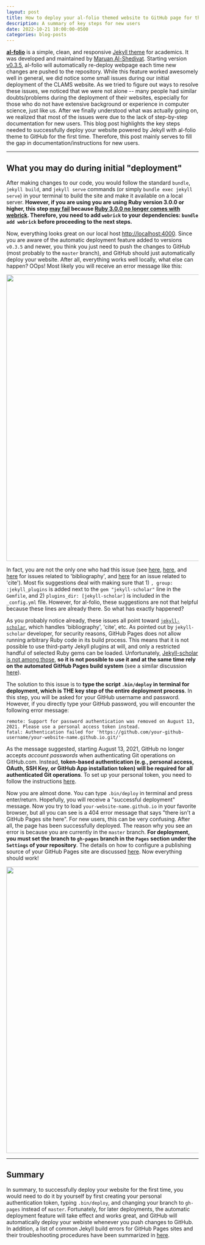 ```yaml
---
layout: post
title: How to deploy your al-folio themed website to GitHub page for the first time?
description: A summary of key steps for new users
date: 2022-10-21 10:00:00-0500
categories: blog-posts
---
```


[**al-folio**](https://github.com/alshedivat/al-folio) is a simple, clean, and responsive [Jekyll theme](https://jekyllrb.com) for academics. It was developed and maintained by [Maruan Al-Shedivat](https://maruan.alshedivat.com). Starting version [v0.3.5](https://github.com/alshedivat/al-folio/releases/tag/v0.3.5), al-folio will automatically re-deploy webpage each time new changes are pushed to the repository. While this feature worked awesomely well in general, we did notice some small issues during our initial deployment of the CLAMS website. As we tried to figure out ways to resolve these issues, we noticed that we were not alone -- many people had similar doubts/problems during the deployment of their websites, especially for those who do not have extensive background or experience in computer science, just like us. After we finally understood what was actually going on, we realized that most of the issues were due to the lack of step-by-step documentation for new users. This blog post highlights the key steps needed to successfully deploy your website powered by Jekyll with al-folio theme to GitHub for the first time. Therefore, this post mainly serves to fill the gap in documentation/instructions for new users.


***
## What you may do during initial "deployment"
After making changes to our code, you would follow the standard `bundle`, `jekyll build`, and `jekyll serve` commands (or simply `bundle exec jekyll serve`) in your terminal to build the site and make it available on a local server. **However, if you are using you are using Ruby version 3.0.0 or higher, this step [may fail](https://github.com/github/pages-gem/issues/752) because [Ruby 3.0.0 no longer comes with webrick](https://github.com/jekyll/jekyll/issues/8523). Therefore, you need to add `webrick` to your dependencies: `bundle add webrick` before proceeding to the next steps.**

Now, everything looks great on our local host [http://localhost:4000](http://localhost:4000). Since you are aware of the automatic deployment feature added to versions `v0.3.5` and newer, you think you just need to push the changes to GitHub (most probably to the `master` branch), and GitHub should just automatically deploy your website. After all, everything works well locally, what else can happen? OOps! Most likely you will receive an error message like this:

<p align="center"><img src="{{ '/assets/img/blogpost/2022-10-21-blog1.png' | relative_url }}" width=750></p>

In fact, you are not the only one who had this issue (see [here](https://github.com/alshedivat/al-folio/issues/529), [here](https://github.com/inukshuk/jekyll-scholar/issues/194), and [here](https://github.com/alshedivat/al-folio/issues/69) for issues related to 'bibliography', and [here](https://github.com/inukshuk/jekyll-scholar/issues/162) for an issue related to 'cite'). Most fix suggestions deal with making sure that 1) `, group: :jekyll_plugins` is added next to the `gem "jekyll-scholar"` line in the `Gemfile`, and 2) `plugins_dir: [jekyll-scholar]` is included in the `_config.yml` file. However, for al-folio, these suggestions are not that helpful because these lines are already there. So what has exactly happened?

As you probably notice already, these issues all point toward [`jekyll-scholar`](https://github.com/inukshuk/jekyll-scholar), which handles 'bibliography', 'cite', etc. As pointed out by `jekyll-scholar` developer, for security reasons, GitHub Pages does not allow running arbitrary Ruby code in its build process. This means that it is not possible to use third-party Jekyll plugins at will, and only a restricted handful of selected Ruby gems can be loaded. Unfortunately, [Jekyll-scholar is not among those](https://github.com/inukshuk/jekyll-scholar), **so it is not possible to use it and at the same time rely on the automated GitHub Pages build system** (see a similar discussion [here](https://github.com/inukshuk/jekyll-scholar/issues/163)).

The solution to this issue is to **type the script `.bin/deploy` in terminal for deployment, which is THE key step of the entire deployment process**. In this step, you will be asked for your GitHub username and password. However, if you directly type your GitHub password, you will encounter the following error message:

```
remote: Support for password authentication was removed on August 13, 2021. Please use a personal access token instead.
fatal: Authentication failed for 'https://github.com/your-github-username/your-website-name.github.io.git/'
```
As the message suggested, starting August 13, 2021, GitHub no longer accepts *account passwords* when authenticating Git operations on GitHub.com. Instead, **token-based authentication (e.g., personal access, OAuth, SSH Key, or GitHub App installation token) will be required for all authenticated Git operations**. To set up your personal token, you need to follow the instructions [here](https://docs.github.com/en/authentication/keeping-your-account-and-data-secure/creating-a-personal-access-token).

Now you are almost done. You can type `.bin/deploy` in terminal and press enter/return. Hopefully, you will receive a "successful deployment" message. Now you try to load `your-website-name.github.io` in your favorite browser, but all you can see is a 404 error message that says "there isn't a GitHub Pages site here". For new users, this can be very confusing. After all, the page has been successfully deployed. The reason why you see an error is because you are currently in the `master` branch. **For deployment, you must set the branch to `gh-pages` branch in the `Pages` section under the `Settings` of your repository**. The details on how to configure a publishing source of your GitHub Pages site are discussed [here](https://docs.github.com/en/pages/getting-started-with-github-pages/configuring-a-publishing-source-for-your-github-pages-site). Now everything should work!

<p align="center"><img src="{{ '/assets/img/blogpost/2022-10-21-blog2.png' | relative_url }}" width=750></p>

***

## Summary
In summary, to successfully deploy your website for the first time, you would need to do it by yourself by first creating your personal authentication token, typing `.bin/deploy`, and changing your branch to `gh-pages` instead of `master`. Fortunately, for later deployments, the automatic deployment feature will take effect and works great, and GitHub will automatically deploy your webiste whenever you push changes to GitHub. In addition, a list of common Jekyll build errors for GitHub Pages sites and their troubleshooting procedures have been summarized in [here](https://docs.github.com/en/pages/setting-up-a-github-pages-site-with-jekyll/troubleshooting-jekyll-build-errors-for-github-pages-sites).